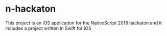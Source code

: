 # n-hackaton
This project is an iOS application for the NativeScript 2018 hackaton and it includes a project written in Swift for iOS
